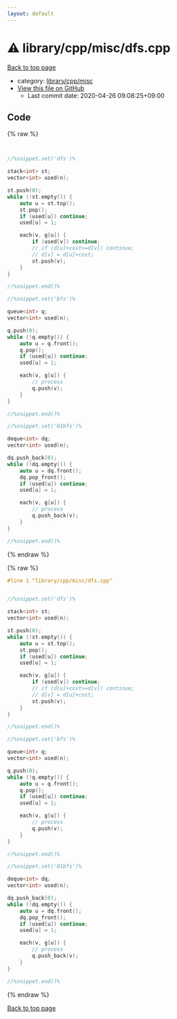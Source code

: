 ```yaml
---
layout: default
---
```


<!-- mathjax config similar to math.stackexchange -->
<script type="text/javascript" async
  src="https://cdnjs.cloudflare.com/ajax/libs/mathjax/2.7.5/MathJax.js?config=TeX-MML-AM_CHTML">
</script>
<script type="text/x-mathjax-config">
  MathJax.Hub.Config({
    TeX: { equationNumbers: { autoNumber: "AMS" }},
    tex2jax: {
      inlineMath: [ ['$','$'] ],
      processEscapes: true
    },
    "HTML-CSS": { matchFontHeight: false },
    displayAlign: "left",
    displayIndent: "2em"
  });
</script>

<script type="text/javascript" src="https://cdnjs.cloudflare.com/ajax/libs/jquery/3.4.1/jquery.min.js"></script>
<script src="https://cdn.jsdelivr.net/npm/jquery-balloon-js@1.1.2/jquery.balloon.min.js" integrity="sha256-ZEYs9VrgAeNuPvs15E39OsyOJaIkXEEt10fzxJ20+2I=" crossorigin="anonymous"></script>
<script type="text/javascript" src="../../../../assets/js/copy-button.js"></script>
<link rel="stylesheet" href="../../../../assets/css/copy-button.css" />


# :warning: library/cpp/misc/dfs.cpp

<a href="../../../../index.html">Back to top page</a>

* category: <a href="../../../../index.html#b4c52cffc478acefbc1ee6a9d0578055">library/cpp/misc</a>
* <a href="{{ site.github.repository_url }}/blob/master/library/cpp/misc/dfs.cpp">View this file on GitHub</a>
    - Last commit date: 2020-04-26 09:08:25+09:00




## Code

<a id="unbundled"></a>
{% raw %}
```cpp


//%snippet.set('dfs')%

stack<int> st;
vector<int> used(n);

st.push(0);
while (!st.empty()) {
    auto u = st.top();
    st.pop();
    if (used[u]) continue;
    used[u] = 1;

    each(v, g[u]) {
        if (used[v]) continue;
        // if (d[u]+cost>=d[v]) continue;
        // d[v] = d[u]+cost;
        st.push(v);
    }
}

//%snippet.end()%

//%snippet.set('bfs')%

queue<int> q;
vector<int> used(n);

q.push(0);
while (!q.empty()) {
    auto u = q.front();
    q.pop();
    if (used[u]) continue;
    used[u] = 1;

    each(v, g[u]) {
        // process
        q.push(v);
    }
}

//%snippet.end()%

//%snippet.set('01bfs')%

deque<int> dq;
vector<int> used(n);

dq.push_back(0);
while (!dq.empty()) {
    auto u = dq.front();
    dq.pop_front();
    if (used[u]) continue;
    used[u] = 1;

    each(v, g[u]) {
        // process
        q.push_back(v);
    }
}

//%snippet.end()%

```
{% endraw %}

<a id="bundled"></a>
{% raw %}
```cpp
#line 1 "library/cpp/misc/dfs.cpp"


//%snippet.set('dfs')%

stack<int> st;
vector<int> used(n);

st.push(0);
while (!st.empty()) {
    auto u = st.top();
    st.pop();
    if (used[u]) continue;
    used[u] = 1;

    each(v, g[u]) {
        if (used[v]) continue;
        // if (d[u]+cost>=d[v]) continue;
        // d[v] = d[u]+cost;
        st.push(v);
    }
}

//%snippet.end()%

//%snippet.set('bfs')%

queue<int> q;
vector<int> used(n);

q.push(0);
while (!q.empty()) {
    auto u = q.front();
    q.pop();
    if (used[u]) continue;
    used[u] = 1;

    each(v, g[u]) {
        // process
        q.push(v);
    }
}

//%snippet.end()%

//%snippet.set('01bfs')%

deque<int> dq;
vector<int> used(n);

dq.push_back(0);
while (!dq.empty()) {
    auto u = dq.front();
    dq.pop_front();
    if (used[u]) continue;
    used[u] = 1;

    each(v, g[u]) {
        // process
        q.push_back(v);
    }
}

//%snippet.end()%

```
{% endraw %}

<a href="../../../../index.html">Back to top page</a>

